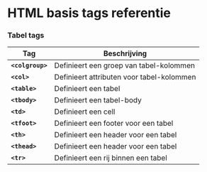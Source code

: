 HTML basis tags referentie
==========================

### Tabel tags

| Tag                  | Beschrijving                              |
| -------------------  | ----------------------------------------  |
| **`<colgroup>`**  | Definieert een groep van tabel-kolommen   |
| **`<col>`**        | Definieert attributen voor tabel-kolommen |
| **`<table>`**      | Definieert een tabel                      |
| **`<tbody>`**      | Definieert een tabel-body |
| **`<td>`** | Definieert een cell |
| **`<tfoot>`** | Definieert een footer voor een tabel |
| **`<th>`** | Definieert een header voor een tabel |
| **`<thead>`** | Definieert een header voor een tabel |
| **`<tr>`** | Definieert een rij binnen een tabel |
